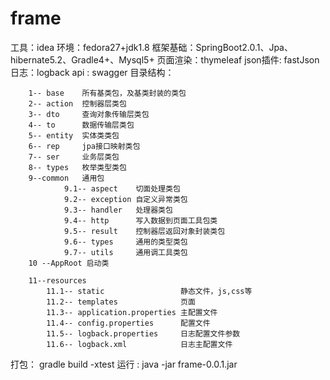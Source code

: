 # frame
工具：idea
环境：fedora27+jdk1.8
框架基础：SpringBoot2.0.1、Jpa、hibernate5.2、Gradle4+、Mysql5+
页面渲染：thymeleaf
json插件: fastJson
日志：logback
api : swagger
目录结构：


        1-- base    所有基类包，及基类封装的类包
        2-- action  控制器层类包
        3-- dto     查询对象传输层类包
        4-- to      数据传输层类包
        5-- entity  实体类类包
        6-- rep     jpa接口映射类包
        7-- ser     业务层类包
        8-- types   枚举类型类包
        9--common   通用包
                9.1-- aspect    切面处理类包
                9.2-- exception 自定义异常类包
                9.3-- handler   处理器类包
                9.4-- http      写入数据到页面工具包类
                9.5-- result    控制器层返回对象封装类包
                9.6-- types     通用的类型类包
                9.7-- utils     通用调工具类包
        10 --AppRoot 启动类
         
        11--resources
            11.1-- static                 静态文件，js,css等
            11.2-- templates              页面
            11.3-- application.properties 主配置文件
            11.4-- config.properties      配置文件
            11.5-- logback.properties     日志配置文件参数
            11.6-- logback.xml            日志主配置文件
        
打包：
    gradle build -xtest
运行 :
    java -jar frame-0.0.1.jar
